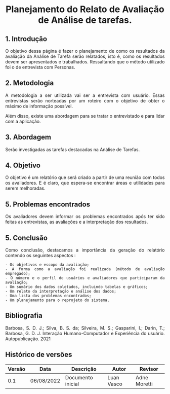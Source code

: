 # <center> Planejamento do Relato de Avaliação de Análise de tarefas.

<div align='justify'>

## 1. Introdução
O objetivo dessa página é fazer o planejamento de como os resultados da avaliação da Análise de Tarefa serão relatados, isto é, como os resultados devem ser apresentados e trabalhados. Ressaltando que o método utilizado foi o de entrevista com Personas.


## 2. Metodologia
A metodologia a ser utilizada vai ser a entrevista com usuário. Essas entrevistas serão norteadas por um roteiro com o objetivo de obter o máximo de informação possível.

Além disso, existe uma abordagem para se tratar o entrevistado e para lidar com a aplicação.

## 3. Abordagem

Serão investigadas as tarefas destacadas na Análise de Tarefas.

## 4. Objetivo
O objetivo é um relatório que será criado a partir de uma reunião com todos os avaliadores. E é claro, que espera-se encontrar áreas e utilidades para serem melhoradas.

## 5. Problemas encontrados 
Os avaliadores devem informar os problemas encontrados após ter sido feitas as entrevistas, as avaliações e a interpretação dos resultados.

## 5. Conclusão
Como conclusão, destacamos a importância da geração do relatório contendo os seguintes aspectos : 

    - Os objetivos e escopo da avaliação;
    - A forma como a avaliação foi realizada (método de avaliação empregado);
    - O número e o perfil de usuários e avaliadores que participaram da avaliação;
    - Um sumário dos dados coletados, incluindo tabelas e gráficos;
    - Um relato da interpretação e análise dos dados;
    - Uma lista dos problemas encontrados;
    - Um planejamento para o reprojeto do sistema.


## Bibliografia

Barbosa, S. D. J.; Silva, B. S. da; Silveira, M. S.; Gasparini, I.; Darin, T.; Barbosa, G. D. J. Interação Humano-Computador e Experiência do usuário. Autopublicação. 2021

## Histórico de versões

| Versão | Data       | Descrição                                 | Autor        | Revisor   |
| ------ | ---------- | ----------------------------------------- | ------------ | --------- |
| 0.1    | 06/08/2022 | Documento inicial                         | Luan Vasco  | Adne Moretti |
